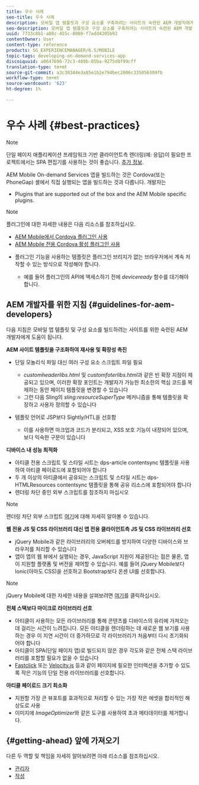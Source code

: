 ```yaml
---
title: 우수 사례
seo-title: 우수 사례
description: 모바일 앱 템플릿과 구성 요소를 구축하려는 사이트의 숙련된 AEM 개발자에게 유용한 모범 사례와 가이드라인을 살펴보려면 이 페이지를 참조하십시오.
seo-description: 모바일 앱 템플릿과 구성 요소를 구축하려는 사이트의 숙련된 AEM 개발자에게 유용한 모범 사례와 가이드라인을 살펴보려면 이 페이지를 참조하십시오.
uuid: 7733c8b1-a88c-455c-8080-f7add4205b92
contentOwner: User
content-type: reference
products: SG_EXPERIENCEMANAGER/6.5/MOBILE
topic-tags: developing-on-demand-services-app
discoiquuid: a0647696-72c3-409b-85ba-9275d8f99cff
translation-type: tm+mt
source-git-commit: a3c303d4e3a85e1b2e794bec2006c335056309fb
workflow-type: tm+mt
source-wordcount: '623'
ht-degree: 1%

---
```



# 우수 사례 {#best-practices}

>[!NOTE]
>
>단일 페이지 애플리케이션 프레임워크 기반 클라이언트측 렌더링(예: 응답)이 필요한 프로젝트에서는 SPA 편집기를 사용하는 것이 좋습니다. [추가 정보](/help/sites-developing/spa-overview.md).

AEM Mobile On-demand Services 앱을 빌드하는 것은 Cordova(또는 PhoneGap) 셸에서 직접 실행되는 앱을 빌드하는 것과 다릅니다. 개발자는

* Plugins that are supported out of the box and the AEM Mobile specific plugins.

>[!NOTE]
>
>플러그인에 대한 자세한 내용은 다음 리소스를 참조하십시오.
>
>* [AEM Mobile에서 Cordova 플러그인 사용](https://helpx.adobe.com/digital-publishing-solution/help/cordova-api.html)
>* [AEM Mobile 전용 Cordova 활성 플러그인 사용](https://helpx.adobe.com/digital-publishing-solution/help/app-runtime-api.html)

>



* 플러그인 기능을 사용하는 템플릿은 플러그인 브리지가 없는 브라우저에서 계속 저작할 수 있는 방식으로 작성해야 합니다.

   * 예를 들어 플러그인의 API에 액세스하기 전에 *deviceready* 함수를 대기해야 합니다.

## AEM 개발자를 위한 지침 {#guidelines-for-aem-developers}

다음 지침은 모바일 앱 템플릿 및 구성 요소를 빌드하려는 사이트를 위한 숙련된 AEM 개발자에게 도움이 됩니다.

**AEM 사이트 템플릿을 구조화하여 재사용 및 확장성 촉진**

* 단일 모놀리식 파일 대신 여러 구성 요소 스크립트 파일 필요

   * *customheaderlibs.html* 및 *customfoterlibs.html*&#x200B;과 같은 빈 확장 지점이 제공되고 있으며, 이러한 확장 포인트는 개발자가 가능한 최소한의 핵심 코드를 복제하는 동안 페이지 템플릿을 변경할 수 있습니다
   * 그런 다음 Sling의 *sling:resourceSuperType* 메커니즘을 통해 템플릿을 확장하고 사용자 정의할 수 있습니다

* 템플릿 언어로 JSP보다 Sightly/HTL을 선호함

   * 이를 사용하면 마크업과 코드가 분리되고, XSS 보호 기능이 내장되어 있으며, 보다 익숙한 구문이 있습니다

**디바이스 내 성능 최적화**

* 아티클 전용 스크립트 및 스타일 시트는 dps-article contentsync 템플릿을 사용하여 아티클 페이로드에 포함되어야 합니다
* 두 개 이상의 아티클에서 공유되는 스크립트 및 스타일 시트는 dps-HTMLResources contentsync 템플릿을 통해 공유 리소스에 포함되어야 합니다
* 렌더링 차단 중인 외부 스크립트를 참조하지 마십시오

>[!NOTE]
>
>렌더링 차단 외부 스크립트 [여기](https://developers.google.com/speed/docs/insights/BlockingJS)에 대해 자세히 알아볼 수 있습니다.

**웹 전용 JS 및 CSS 라이브러리 대신 앱 전용 클라이언트측 JS 및 CSS 라이브러리 선호**

* jQuery Mobile과 같은 라이브러리의 오버헤드를 방지하여 다양한 디바이스와 브라우저를 처리할 수 있습니다
* 앱이 앱의 웹 뷰에서 실행되는 경우, JavaScript 지원이 제공된다는 점은 물론, 앱이 지원할 플랫폼 및 버전을 제어할 수 있습니다. 예를 들어 jQuery Mobile보다 Ionic(아마도 CSS)을 선호하고 Bootstrap보다 온센 UI를 선호합니다.

>[!NOTE]
>
>jQuery Mobile에 대한 자세한 내용을 살펴보려면 [여기](https://jquerymobile.com/browser-support/1.4/)를 클릭하십시오.

**전체 스택보다 마이크로 라이브러리 선호**

* 아티클이 사용하는 모든 라이브러리를 통해 콘텐츠를 디바이스의 유리에 가져오는 데 걸리는 시간이 느려집니다. 모든 아티클을 렌더링하는 데 새로운 웹 보기를 사용하는 경우 이 지연 시간이 더 증가하므로 각 라이브러리가 처음부터 다시 초기화되어야 합니다
* 아티클이 SPA(단일 페이지 앱)로 빌드되지 않은 경우 각도와 같은 전체 스택 라이브러리를 포함할 필요가 없을 수 있습니다
* [Fastclick](https://github.com/ftlabs/fastclick) 또는 [Velocity.js](https://velocityjs.org) 등과 같이 페이지에 필요한 인터랙션을 추가할 수 있도록 작은 기능의 단일 전용 라이브러리를 선호합니다.

**아티클 페이로드 크기 최소화**

* 지원할 가장 큰 뷰포트를 효과적으로 처리할 수 있는 가장 작은 에셋을 합리적인 해상도로 사용
* 이미지에 *ImageOptimizer*&#x200B;와 같은 도구를 사용하여 초과 메타데이터를 제거합니다.

## {#getting-ahead} 앞에 가져오기

다른 두 역할 및 책임을 자세히 알아보려면 아래 리소스를 참조하십시오.

* [관리자](/help/mobile/aem-mobile.md)
* [작성](/help/mobile/aem-mobile-on-demand.md)
